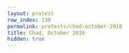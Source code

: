 ```yaml
---
layout: protest
row_index: 130
permalink: protests/chad-october-2018
title: Chad, October 2018
hidden: true
---
```

